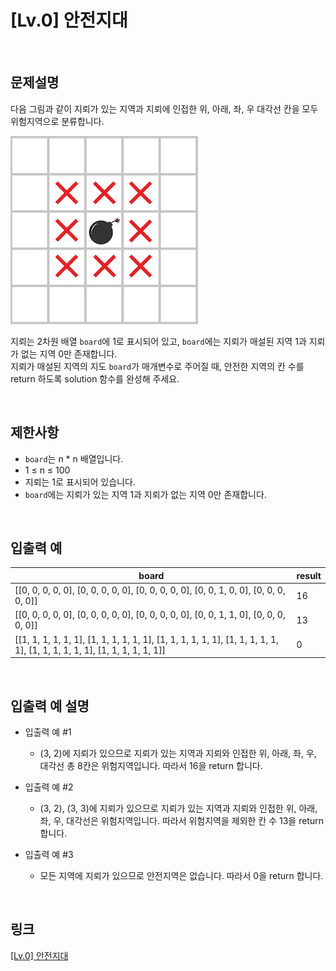 # [Lv.0] 안전지대

<br>

## 문제설명
다음 그림과 같이 지뢰가 있는 지역과 지뢰에 인접한 위, 아래, 좌, 우 대각선 칸을 모두 위험지역으로 분류합니다.

<img src="image/1.png" width="300" /><br>

지뢰는 2차원 배열 `board`에 1로 표시되어 있고, `board`에는 지뢰가 매설된 지역 1과 지뢰가 없는 지역 0만 존재합니다.<br>
지뢰가 매설된 지역의 지도 `board`가 매개변수로 주어질 때, 안전한 지역의 칸 수를 return 하도록 solution 함수를 완성해 주세요.

<br>

## 제한사항
- `board`는 n * n 배열입니다.
- 1 ≤ n ≤ 100
- 지뢰는 1로 표시되어 있습니다.
- `board`에는 지뢰가 있는 지역 1과 지뢰가 없는 지역 0만 존재합니다.

<br>

## 입출력 예
| board | result |
|---|---|
| [[0, 0, 0, 0, 0], [0, 0, 0, 0, 0], [0, 0, 0, 0, 0], [0, 0, 1, 0, 0], [0, 0, 0, 0, 0]] | 16 |
| [[0, 0, 0, 0, 0], [0, 0, 0, 0, 0], [0, 0, 0, 0, 0], [0, 0, 1, 1, 0], [0, 0, 0, 0, 0]] | 13 |
| [[1, 1, 1, 1, 1, 1], [1, 1, 1, 1, 1, 1], [1, 1, 1, 1, 1, 1], [1, 1, 1, 1, 1, 1], [1, 1, 1, 1, 1, 1], [1, 1, 1, 1, 1, 1]] | 0 |

<br>

## 입출력 예 설명
- 입출력 예 #1
    - (3, 2)에 지뢰가 있으므로 지뢰가 있는 지역과 지뢰와 인접한 위, 아래, 좌, 우, 대각선 총 8칸은 위험지역입니다. 따라서 16을 return 합니다.

- 입출력 예 #2
    - (3, 2), (3, 3)에 지뢰가 있으므로 지뢰가 있는 지역과 지뢰와 인접한 위, 아래, 좌, 우, 대각선은 위험지역입니다. 따라서 위험지역을 제외한 칸 수 13을 return 합니다.

- 입출력 예 #3
    - 모든 지역에 지뢰가 있으므로 안전지역은 없습니다. 따라서 0을 return 합니다.

<br>

## 링크
[[Lv.0] 안전지대](https://school.programmers.co.kr/learn/courses/30/lessons/120866)
